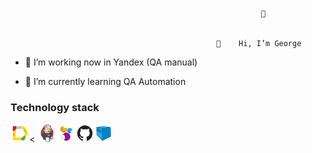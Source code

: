                                                             👀 


                                                  👋    Hi, I’m George



- 🌱 I’m working now in Yandex (QA manual)

- 💞️ I’m currently learning QA Automation



### Technology stack

<img width="6%" title="Allure_Report.svg" src="steck/Allure_Report.svg"><
<img width="6%" title="Jenkins.svg" src="steck/Jenkins.svg"><img width="6%" title="Selenide.svg" src="steck/Selenide.svg"><img width="6%" title="GitHub.svg" src="steck/GitHub.svg"><img width="6%" title="Selenoid.svg" src="steck/Selenoid.svg">


<!---
BrowserNeo/BrowserNeo is a ✨ special ✨ repository because its `README.md` (this file) appears on your GitHub profile.
You can click the Preview link to take a look at your changes.
--->
